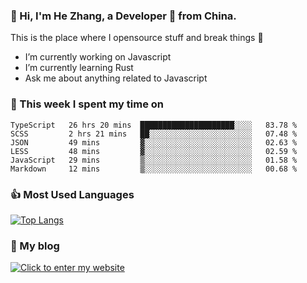 ### 👋 Hi, I'm He Zhang, a Developer 🚀 from China.

This is the place where I opensource stuff and break things :rofl:

- I’m currently working on Javascript
- I’m currently learning Rust
- Ask me about anything related to Javascript

### 💪 This week I spent my time on 
<!--START_SECTION:waka-->

```text
TypeScript   26 hrs 20 mins  █████████████████████░░░░   83.78 %
SCSS         2 hrs 21 mins   ██░░░░░░░░░░░░░░░░░░░░░░░   07.48 %
JSON         49 mins         ▓░░░░░░░░░░░░░░░░░░░░░░░░   02.63 %
LESS         48 mins         ▓░░░░░░░░░░░░░░░░░░░░░░░░   02.59 %
JavaScript   29 mins         ▒░░░░░░░░░░░░░░░░░░░░░░░░   01.58 %
Markdown     12 mins         ▒░░░░░░░░░░░░░░░░░░░░░░░░   00.68 %
```

<!--END_SECTION:waka-->

### 👍 Most Used Languages
[![Top Langs](https://github-readme-stats.vercel.app/api/top-langs/?username=zhanghecool&layout=compact)](https://zhanghe.cool)

### 🌈 My blog 
[![Click to enter my website](https://cdn.jsdelivr.net/gh/zhanghecool/assets/images/gif/zhanghecools.gif)](https://zhanghe.cool)
